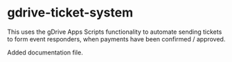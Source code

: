 # gdrive-ticket-system
This uses the gDrive Apps Scripts functionality to automate sending tickets to form event responders, when payments have been confirmed / approved.

Added documentation file.